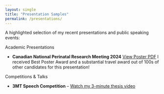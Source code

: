 ```yaml
---
layout: single
title: "Presentation Samples"
permalink: /presentations/
---
```


A highlighted selection of my recent presentations and public speaking events:

Academic Presentations
- **Canadian National Perinatal Research Meeting 2024** [View Poster PDF](https://logangermain.github.io/assets/CAMCCOL%20Poster.pdf)
  I received Best Poster Award and a substantial travel award out of 100s of other candidates for this presentation!

  

Competitions & Talks
- **3MT Speech Competition** – [Watch my 3-minute thesis video](https://drive.google.com/file/d/1PKzyLPm5T303KwgAAEdDGKDBLQ7LGogW/view?usp=sharing)



